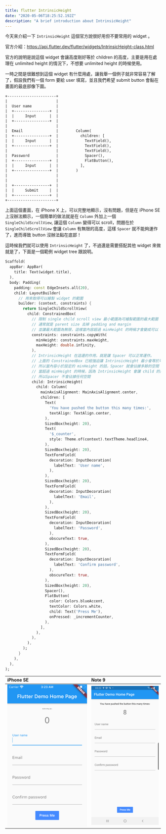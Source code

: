 ```yaml
---
title: flutter IntrinsicHeight
date: "2020-05-06T18:25:52.192Z"
description: "A brief introduction about IntrinsicHeight"
---
```


今天來介紹一下 `IntrinsicHeight` 這個官方說很好用但不要常用的 widget 。

官方介紹：https://api.flutter.dev/flutter/widgets/IntrinsicHeight-class.html

官方的說明是說這個 widget 會讓高度剛好等於 children 的高度，主要是用在處理在 unlimited height 的情況下，不想要 unlimited height 的時候使用。

一時之間是很難想到這個 widget 有什麼用處，讓我舉一個例子就非常容易了解了，假設我們有一個 form 要給 user 填寫，並且我們希望 submit button 會黏在畫面的最底部像下圖。

```
+----------------------+
|                      |
|  User name           |
|  +----------------+  |
|  |     Input      |  |
|  +----------------+  |
|                      |
|  Email               |        Column(
|  +----------------+  |          children: [
|  |     Input      |  |            TextField(),
|  +----------------+  |            TextField(),
|                      |            TextField(),
|  Password            |            Spacer(),
|  +----------------+  |            FlatButton(),
|  |     Input      |  |          ],
|  +----------------+  |        )
|                      |
|                      |
|  +----------------+  |
|  |     Submit     |  |
|  +----------------+  |
+----------------------+
```

上面這個畫面，在 iPhone X 上，可以完整地顯示，沒有問題，但是在 iPhone SE 上沒辦法顯示，一個簡單的做法就是在 `Column` 外加上一個 `SingleChildScrollView`, 讓這個 `Column` 變得可以 scroll，問題在於 `SingleChildScrollView` 會讓 `Column` 有無限的高度，這樣 `Spacer` 就不能夠運作了，進而導致 button 沒辦法黏在底部！

這時候我們就可以使用 `IntrinsicHeight` 了，不過還是需要搭配其他 widget 來做就是了，下面是一個範例 widget tree 跟說明。

```dart
Scaffold(
  appBar: AppBar(
    title: Text(widget.title),
  ),
  body: Padding(
    padding: const EdgeInsets.all(20),
    child: LayoutBuilder(
      // 用來取得可以繪製 widget 的範圍
      builder: (context, constraints) {
        return SingleChildScrollView(
          child: ConstrainedBox(
            // 限制 single child scroll view 最小範圍為可繪製範圍的最大範圍
            // 通常就是 parent size 去掉 padding and margin
            // 並讓最大範圍為無限，這樣當內容超過 minHeight 的時候才會變成可以 scroll
            constraints: constraints.copyWith(
              minHeight: constraints.maxHeight,
              maxHeight: double.infinity,
            ),
            // IntrinsicHeight 在這邊的作用，就是讓 Spacer 可以正常運作。
            // 上面的 ConstrainedBox 已經強迫讓 IntrinsicHeight 最小會等於可繪製的最大高度
            // 所以當內容小於設定的 minHeight 的話，Spacer 就會佔據多餘的空間
            // 當超過 minHeight 的時候，因為 IntrinsicHeight 會讓 child 的高度剛好為 child's 的高度
            // 所以Spacer 不會佔據任何空間
            child: IntrinsicHeight(
              child: Column(
                mainAxisAlignment: MainAxisAlignment.center,
                children: [
                  Text(
                    'You have pushed the button this many times:',
                    textAlign: TextAlign.center,
                  ),
                  SizedBox(height: 20),
                  Text(
                    '$_counter',
                    style: Theme.of(context).textTheme.headline4,
                  ),
                  SizedBox(height: 20),
                  TextFormField(
                    decoration: InputDecoration(
                      labelText: 'User name',
                    ),
                  ),
                  SizedBox(height: 20),
                  TextFormField(
                    decoration: InputDecoration(
                      labelText: 'Email',
                    ),
                  ),
                  SizedBox(height: 20),
                  TextFormField(
                    decoration: InputDecoration(
                      labelText: 'Password',
                    ),
                    obscureText: true,
                  ),
                  SizedBox(height: 20),
                  TextFormField(
                    decoration: InputDecoration(
                      labelText: 'Confirm password',
                    ),
                    obscureText: true,
                  ),
                  SizedBox(height: 20),
                  Spacer(),
                  FlatButton(
                    color: Colors.blueAccent,
                    textColor: Colors.white,
                    child: Text('Press Me'),
                    onPressed: _incrementCounter,
                  ),
                ],
              ),
            ),
          ),
        );
      }
    ),
  ),
);
```

| iPhone SE                              | Note 9                          |
| :------------------------------------- | :------------------------------ |
| ![iphone se demo.png](./iphone-se.png) | ![note 9 demo.png](./note9.png) |
